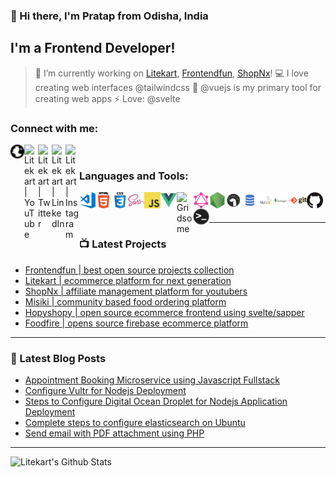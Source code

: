 ### 👋 Hi there, I'm Pratap from Odisha, India 

## I'm a Frontend Developer!
> 🔭 I’m currently working on [Litekart][website], [Frontendfun](https://www.frontendfun.com), [ShopNx](https://shopnx.in)!
> 💻 I love creating web interfaces @tailwindcss
> 🧰 @vuejs is my primary tool for creating web apps
> ⚡ Love: @svelte

### Connect with me:

[<img align="left" alt="litekart.in" width="22px" src="https://raw.githubusercontent.com/iconic/open-iconic/master/svg/globe.svg" />][website]
[<img align="left" alt="Litekart | YouTube" width="22px" src="https://cdn.jsdelivr.net/npm/simple-icons@v3/icons/youtube.svg" />][youtube]
[<img align="left" alt="Litekart | Twitter" width="22px" src="https://cdn.jsdelivr.net/npm/simple-icons@v3/icons/twitter.svg" />][twitter]
[<img align="left" alt="Litekart | LinkedIn" width="22px" src="https://cdn.jsdelivr.net/npm/simple-icons@v3/icons/linkedin.svg" />][linkedin]
[<img align="left" alt="Litekart | Instagram" width="22px" src="https://cdn.jsdelivr.net/npm/simple-icons@v3/icons/instagram.svg" />][instagram]

<br />

### Languages and Tools:

[<img align="left" alt="Visual Studio Code" width="26px" src="https://raw.githubusercontent.com/github/explore/80688e429a7d4ef2fca1e82350fe8e3517d3494d/topics/visual-studio-code/visual-studio-code.png" />][website]
[<img align="left" alt="HTML5" width="26px" src="https://raw.githubusercontent.com/github/explore/80688e429a7d4ef2fca1e82350fe8e3517d3494d/topics/html/html.png" />][website]
[<img align="left" alt="CSS3" width="26px" src="https://raw.githubusercontent.com/github/explore/80688e429a7d4ef2fca1e82350fe8e3517d3494d/topics/css/css.png" />][website]
[<img align="left" alt="Sass" width="26px" src="https://raw.githubusercontent.com/github/explore/80688e429a7d4ef2fca1e82350fe8e3517d3494d/topics/sass/sass.png" />][website]
[<img align="left" alt="JavaScript" width="26px" src="https://raw.githubusercontent.com/github/explore/80688e429a7d4ef2fca1e82350fe8e3517d3494d/topics/javascript/javascript.png" />][website]
[<img align="left" alt="Vue" width="26px" src="https://raw.githubusercontent.com/github/explore/80688e429a7d4ef2fca1e82350fe8e3517d3494d/topics/vue/vue.png" />][website]
[<img align="left" alt="Gridsome" width="26px" src="https://avatars2.githubusercontent.com/u/17981963?v=4" />][website]
[<img align="left" alt="GraphQL" width="26px" src="https://raw.githubusercontent.com/github/explore/80688e429a7d4ef2fca1e82350fe8e3517d3494d/topics/graphql/graphql.png" />][website]
[<img align="left" alt="Node.js" width="26px" src="https://raw.githubusercontent.com/github/explore/80688e429a7d4ef2fca1e82350fe8e3517d3494d/topics/nodejs/nodejs.png" />][website]
[<img align="left" alt="Deno" width="26px" src="https://raw.githubusercontent.com/github/explore/361e2821e2dea67711cde99c9c40ed357061cf27/topics/deno/deno.png" />][website]
[<img align="left" alt="SQL" width="26px" src="https://raw.githubusercontent.com/github/explore/80688e429a7d4ef2fca1e82350fe8e3517d3494d/topics/sql/sql.png" />][website]
[<img align="left" alt="MySQL" width="26px" src="https://raw.githubusercontent.com/github/explore/80688e429a7d4ef2fca1e82350fe8e3517d3494d/topics/mysql/mysql.png" />][website]
[<img align="left" alt="MongoDB" width="26px" src="https://raw.githubusercontent.com/github/explore/80688e429a7d4ef2fca1e82350fe8e3517d3494d/topics/mongodb/mongodb.png" />][website]
[<img align="left" alt="Git" width="26px" src="https://raw.githubusercontent.com/github/explore/80688e429a7d4ef2fca1e82350fe8e3517d3494d/topics/git/git.png" />][website]
[<img align="left" alt="GitHub" width="26px" src="https://raw.githubusercontent.com/github/explore/78df643247d429f6cc873026c0622819ad797942/topics/github/github.png" />][website]
[<img align="left" alt="HTML5" width="26px" src="https://raw.githubusercontent.com/github/explore/80688e429a7d4ef2fca1e82350fe8e3517d3494d/topics/terminal/terminal.png" />][website]

<br />
<br />

---

### 📺 Latest Projects
<!-- PROJECTS:START -->
- [Frontendfun | best open source projects collection](https://www.frontendfun.com/)
- [Litekart | ecommerce platform for next generation](https://www.litekart.in/)
- [ShopNx | affiliate management platform for youtubers](https://shopnx.in/)
- [Misiki | community based food ordering platform](https://www.misiki.in/)
- [Hopyshopy | open source ecommerce frontend using svelte/sapper](https://www.hopyshopy.com/)
- [Foodfire | opens source firebase ecommerce platform](https://foodfire.info/)
<!-- PROJECTS:END -->

---

### 📕 Latest Blog Posts
<!-- BLOG-POST-LIST:START -->
- [Appointment Booking Microservice using Javascript Fullstack](https://www.angularcode.com/appointment-booking-microservice-using-javascript-fullstack/)
- [Configure Vultr for Nodejs Deployment](https://www.angularcode.com/configure-vultr-for-nodejs-deployment/)
- [Steps to Configure Digital Ocean Droplet for Nodejs Application Deployment](https://www.angularcode.com/steps-to-configure-digital-ocean-droplet-for-nodejs-application-deployment/)
- [Complete steps to configure elasticsearch on Ubuntu](https://www.angularcode.com/complete-steps-to-configure-elasticsearch-on-ubuntu/)
- [Send email with PDF attachment using PHP](https://www.angularcode.com/send-email-with-pdf-attachment-using-php/)
<!-- BLOG-POST-LIST:END -->

---

<img align="left" alt="Litekart's Github Stats" src="https://github-readme-stats.vercel.app/api?username=itswadesh&show_icons=true&hide_border=true" />

[website]: https://www.litekart.in
[facebook]: https://www.facebook.com/codenx2
[twitter]: https://twitter.com/itswadesh
[youtube]: https://youtube.com/codenx2
[instagram]: https://instagram.com/litekart
[linkedin]: https://linkedin.com/in/itswadesh
